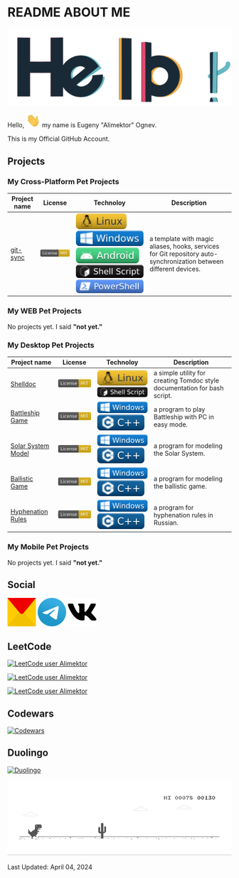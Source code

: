 # README ABOUT ME #

![Hello](images/general/hello.gif)

Hello, <img src="images/general/hi.gif" width="32px" height="32px"> my name is Eugeny "Alimektor" Ognev.

This is my Official GitHub Account.

## Projects ##


### My Cross-Platform Pet Projects ###

| Project name | License | Technoloy | Description |
| ------------ | ------- | --------- | ----------- |
| [git-sync](https://github.com/Alimektor/git-sync) | ![mit](images/licenses/mit.svg)  | ![linux](images/tech/linux.svg) ![windows](images/tech/windows.svg) ![android](images/tech/android.svg) ![shell-script](images/tech/shell-script.svg) ![powershell](images/tech/powershell.svg)  | a template with magic aliases, hooks, services for Git repository auto-synchronization between different devices.  | 



### My WEB Pet Projects ###

No projects yet. I said **"not yet."**


### My Desktop Pet Projects ###

| Project name | License | Technoloy | Description |
| ------------ | ------- | --------- | ----------- |
| [Shelldoc](https://github.com/Alimektor/shelldoc) | ![mit](images/licenses/mit.svg)  | ![linux](images/tech/linux.svg) ![shell-script](images/tech/shell-script.svg)  | a simple utility for creating Tomdoc style documentation for bash script. | 
| [Battleship Game](https://github.com/Alimektor/battleship-cpp-clr) | ![mit](images/licenses/mit.svg)  | ![windows](images/tech/windows.svg) ![cpp](images/tech/cpp.svg)  | a program to play Battleship with PC in easy mode. | 
| [Solar System Model](https://github.com/Alimektor/solar-system-model-cpp-clr) | ![mit](images/licenses/mit.svg)  | ![windows](images/tech/windows.svg) ![cpp](images/tech/cpp.svg)  | a program for modeling the Solar System. | 
| [Ballistic Game](https://github.com/Alimektor/ballistic-game-cpp-clr) | ![mit](images/licenses/mit.svg)  | ![windows](images/tech/windows.svg) ![cpp](images/tech/cpp.svg)  | a program for modeling the ballistic game. | 
| [Hyphenation Rules](https://github.com/Alimektor/hyphenation-rules-cpp-clr) | ![mit](images/licenses/mit.svg)  | ![windows](images/tech/windows.svg) ![cpp](images/tech/cpp.svg)  | a program for hyphenation rules in Russian. | 



### My Mobile Pet Projects ###

No projects yet. I said **"not yet."**




## Social ##

 <a href="mailto:sheste12@yandex.ru?subject=%5BGitHub%5D%20SUBJECT&body=Hello%2C%20Alimektor%0D%0A%0D%0A1.%20WHO%20ARE%20YOU.%0D%0A2.%20WHAT%20YOU%20NEED.%0D%0A3.%20YOUR%20QUESTION%20OR%20OFFER.%0D%0A4.%20YOUR%20EXPECTATIONS. "><img src="images/social/yandex-mail.svg" width="64px" height="64px" alt="yandex-mail"></a>  <a href="https://t.me/alimektor"><img src="images/social/telegram.svg" width="64px" height="64px" alt="telegram"></a>  <a href="https://vk.com/alimektor"><img src="images/social/vk.svg" width="64px" height="64px" alt="vk"></a> 

## LeetCode ##

[![LeetCode user Alimektor](https://img.shields.io/badge/dynamic/json?style=for-the-badge&labelColor=black&color=%23ffa116&label=Ranking&query=ranking&url=https%3A%2F%2Fleetcode-badge.vercel.app%2Fapi%2Fusers%2FAlimektor&logo=leetcode&logoColor=yellow)](https://leetcode.com/Alimektor/)

[![LeetCode user Alimektor](https://img.shields.io/badge/dynamic/json?style=for-the-badge&labelColor=black&color=%23ffa116&label=Solved&query=solvedOverTotal&url=https%3A%2F%2Fleetcode-badge.vercel.app%2Fapi%2Fusers%2FAlimektor&logo=leetcode&logoColor=yellow)](https://leetcode.com/Alimektor/)

[![LeetCode user Alimektor](https://img.shields.io/badge/dynamic/json?style=for-the-badge&labelColor=black&color=%23ffa116&label=Solved&query=solvedPercentage&url=https%3A%2F%2Fleetcode-badge.vercel.app%2Fapi%2Fusers%2FAlimektor&logo=leetcode&logoColor=yellow)](https://leetcode.com/Alimektor/)



## Codewars ##

<a href="https://www.codewars.com/users/Alimektor"><img src="https://www.codewars.com/users/Alimektor/badges/large" alt="Codewars"></a>

## Duolingo ## 

<a href="https://www.duolingo.com/profile/Alimektor"><img src="https://duolingo-stats-card.vercel.app/api?username=Alimektor&theme=purple-gang" alt="Duolingo"></a>

![Dino](images/general/dino.gif)

Last Updated: April 04, 2024
